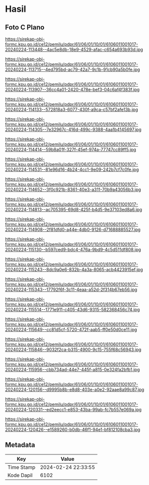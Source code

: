 # Hasil

## Foto C Plano

https://sirekap-obj-formc.kpu.go.id/ce12/pemilu/pdpr/61/06/01/10/01/6106011001017-20240224-113448--4ac5e8db-18e9-4529-afac-c654a693b93d.jpg

https://sirekap-obj-formc.kpu.go.id/ce12/pemilu/pdpr/61/06/01/10/01/6106011001017-20240224-113715--4ed795bd-ac79-42a7-9c1b-91cb90a5b0fe.jpg

https://sirekap-obj-formc.kpu.go.id/ce12/pemilu/pdpr/61/06/01/10/01/6106011001017-20240224-113907--36cc4a01-2420-478e-bef3-04c6af4f383f.jpg

https://sirekap-obj-formc.kpu.go.id/ce12/pemilu/pdpr/61/06/01/10/01/6106011001017-20240224-114133--572818a3-6077-430f-a9ca-c57bf2afe13b.jpg

https://sirekap-obj-formc.kpu.go.id/ce12/pemilu/pdpr/61/06/01/10/01/6106011001017-20240224-114305--7e32967c-416d-499c-9388-4aa1b4145697.jpg

https://sirekap-obj-formc.kpu.go.id/ce12/pemilu/pdpr/61/06/01/10/01/6106011001017-20240224-114414--59b8a01f-327f-45ef-974a-77747cc89ff5.jpg

https://sirekap-obj-formc.kpu.go.id/ce12/pemilu/pdpr/61/06/01/10/01/6106011001017-20240224-114531--81e96d16-4b24-4cc1-9e09-242b7cf7c0fe.jpg

https://sirekap-obj-formc.kpu.go.id/ce12/pemilu/pdpr/61/06/01/10/01/6106011001017-20240224-114652--3f0c921b-8361-40e3-a311-70b9a43056b3.jpg

https://sirekap-obj-formc.kpu.go.id/ce12/pemilu/pdpr/61/06/01/10/01/6106011001017-20240224-114813--ac705395-69d8-425f-b4d5-9e37103ed8a6.jpg

https://sirekap-obj-formc.kpu.go.id/ce12/pemilu/pdpr/61/06/01/10/01/6106011001017-20240224-114908--2f81dfd0-a44e-4db0-9126-d71688885527.jpg

https://sirekap-obj-formc.kpu.go.id/ce12/pemilu/pdpr/61/06/01/10/01/6106011001017-20240224-115130--b597ced9-bdc4-476a-9bd9-4c5d511df808.jpg

https://sirekap-obj-formc.kpu.go.id/ce12/pemilu/pdpr/61/06/01/10/01/6106011001017-20240224-115243--8dc9a0e6-832b-4a3a-8065-acb4423915ef.jpg

https://sirekap-obj-formc.kpu.go.id/ce12/pemilu/pdpr/61/06/01/10/01/6106011001017-20240224-115343--17792f6f-3c11-4eaa-a52d-2f314b67eb56.jpg

https://sirekap-obj-formc.kpu.go.id/ce12/pemilu/pdpr/61/06/01/10/01/6106011001017-20240224-115514--1771e911-c405-43d6-9315-582368456c74.jpg

https://sirekap-obj-formc.kpu.go.id/ce12/pemilu/pdpr/61/06/01/10/01/6106011001017-20240224-115649--cc81d5cf-5720-472f-aab5-ff0e50d0ce11.jpg

https://sirekap-obj-formc.kpu.go.id/ce12/pemilu/pdpr/61/06/01/10/01/6106011001017-20240224-115846--9032f2ca-b315-4900-9c15-755f68c56943.jpg

https://sirekap-obj-formc.kpu.go.id/ce12/pemilu/pdpr/61/06/01/10/01/6106011001017-20240224-115956--cbb734ad-44e7-445f-a815-0e324fa2bfb1.jpg

https://sirekap-obj-formc.kpu.go.id/ce12/pemilu/pdpr/61/06/01/10/01/6106011001017-20240224-120156--d9995b8b-e8d8-403e-a0e2-92aae8a99c87.jpg

https://sirekap-obj-formc.kpu.go.id/ce12/pemilu/pdpr/61/06/01/10/01/6106011001017-20240224-120331--ed2eecc1-e853-43ba-99ab-fc7b557e069a.jpg

https://sirekap-obj-formc.kpu.go.id/ce12/pemilu/pdpr/61/06/01/10/01/6106011001017-20240224-120426--e1589260-b0db-46f1-94e1-bf812108cba3.jpg


## Metadata

| Key        | Value               |
| ---------- | ------------------- |
| Time Stamp | 2024-02-24 22:33:55 |
| Kode Dapil | 6102                |



